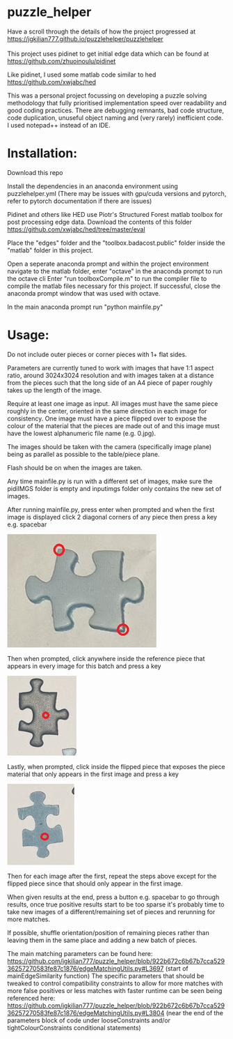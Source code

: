 # puzzle_helper

Have a scroll through the details of how the project progressed at https://jgkilian777.github.io/puzzlehelper/puzzlehelper
<br/><br/>
This project uses pidinet to get initial edge data which can be found at https://github.com/zhuoinoulu/pidinet

Like pidinet, I used some matlab code similar to hed https://github.com/xwjabc/hed

This was a personal project focussing on developing a puzzle solving methodology that fully prioritised implementation speed over readability and good coding practices. There are debugging remnants, bad code structure, code duplication, unuseful object naming and (very rarely) inefficient code. I used notepad++ instead of an IDE.



# Installation:

Download this repo

Install the dependencies in an anaconda environment using puzzlehelper.yml
(There may be issues with gpu/cuda versions and pytorch, refer to pytorch documentation if there are issues)

Pidinet and others like HED use Piotr's Structured Forest matlab toolbox for post processing edge data.
Download the contents of this folder https://github.com/xwjabc/hed/tree/master/eval

Place the "edges" folder and the "toolbox.badacost.public" folder inside the "matlab" folder in this project.

Open a seperate anaconda prompt and within the project environment navigate to the matlab folder, enter "octave" in the anaconda prompt to run the octave cli
Enter "run toolboxCompile.m" to run the compiler file to compile the matlab files necessary for this project.
If successful, close the anaconda prompt window that was used with octave.

In the main anaconda prompt run "python mainfile.py"

# Usage:

Do not include outer pieces or corner pieces with 1+ flat sides.

Parameters are currently tuned to work with images that have 1:1 aspect ratio, around 3024x3024 resolution and with images taken at a distance from the pieces such that the long side of an A4 piece of paper roughly takes up the length of the image.

Require at least one image as input. All images must have the same piece roughly in the center, oriented in the same direction in each image for consistency.
One image must have a piece flipped over to expose the colour of the material that the pieces are made out of and this image must have the lowest alphanumeric file name (e.g. 0.jpg).

The images should be taken with the camera (specifically image plane) being as parallel as possible to the table/piece plane.

Flash should be on when the images are taken.

Any time mainfile.py is run with a different set of images, make sure the pidiIMGS folder is empty and inputimgs folder only contains the new set of images.

After running mainfile.py, press enter when prompted and when the first image is displayed click 2 diagonal corners of any piece then press a key e.g. spacebar

![An example of a piece with 2 diagonal corners circled](docImgs/clickcorners.png)

Then when prompted, click anywhere inside the reference piece that appears in every image for this batch and press a key

![An example of the reference piece with a circle inside](docImgs/clickrefpiece.png)

Lastly, when prompted, click inside the flipped piece that exposes the piece material that only appears in the first image and press a key

![An example of the flipped piece with a circle inside](docImgs/clickpiecematerial.png)


Then for each image after the first, repeat the steps above except for the flipped piece since that should only appear in the first image.

When given results at the end, press a button e.g. spacebar to go through results, once true positive results start to be too sparse it's probably time to take new images of a different/remaining set of pieces and rerunning for more matches.

If possible, shuffle orientation/position of remaining pieces rather than leaving them in the same place and adding a new batch of pieces.

The main matching parameters can be found here: https://github.com/jgkilian777/puzzle_helper/blob/922b672c6b67b7cca52936257270583fe87c1876/edgeMatchingUtils.py#L3697
(start of mainEdgeSimilarity function)
The specific parameters that should be tweaked to control compatibility constraints to allow for more matches with more false positives or less matches with faster runtime can be seen being referenced here: https://github.com/jgkilian777/puzzle_helper/blob/922b672c6b67b7cca52936257270583fe87c1876/edgeMatchingUtils.py#L3804
(near the end of the parameters block of code under looseConstraints and/or tightColourConstraints conditional statements)

